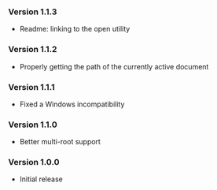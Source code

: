 ### Version 1.1.3
- Readme: linking to the open utility

### Version 1.1.2
- Properly getting the path of the currently active document

### Version 1.1.1
- Fixed a Windows incompatibility

### Version 1.1.0
- Better multi-root support

### Version 1.0.0
- Initial release
